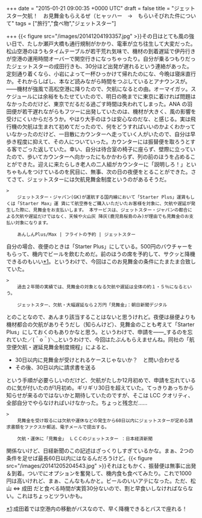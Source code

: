 
+++
date = "2015-01-21 09:00:35 +0000 UTC"
draft = false
title = "ジェットスター欠航！　お見舞金もらえるぜ（ヒャッハー　→　もらいそびれた件について"
tags = ["旅行","食べ物","ジェットスター"]

+++
{{< figure src="/images/20141204193357.jpg"  >}}その日はとても風の強い日で、たしか瀬戸大橋も通行規制がかかり、電車が立ち往生して大変だった。松山空港のほうもタイムテーブルが若干荒れ気味で、機材の到着遅延で伊丹行きが空港の運用時間オーバーで関空行きになっちゃったり。自分が乗るつもりだったジェットスターの成田行きも、30分ほど出発が遅れるという連絡があった。定刻通り着くなら、小岩によって一杯ひっかけて帰れたのにな、今晩は寝床直行か。それからしばし、本など読みながら時間をつぶしているとアナウンスが。――機材が強風で高松空港に降りたので、欠航になるとの由。オーマイガッ。スケジュールには余裕をもたせていたので、明日の晩までに東京に着ければ問題はなかったのだけど、東京でだるだる過ごす時間は失われてしまった。ANA の羽田便が若干遅れながらもフツーに出発していたのは、機材が大きく、風の影響を受けにくいからだろうか。やはり大手のほうは安心なのだな、と感じる。実は飛行機の欠航は生まれて初めてだったので、何をどうすればいいのかよくわかっていなかったのだけど、一目散にカウンターへ走っていく人がいたので、自分は早歩き程度に抑えて、その人についていった。カウンターには振替便を取ろうとする客でごった返していた。幸い、自分は待合室の椅子に座らず、壁際に立っていたので、歩いてカウンターへ向かったにもかかわらず、列の前のほうを占めることができた。迎えに来たらしき老人の二人組がカウンターに「説明しろ！」といちゃもんをつけているのを尻目に、無事、次の日の夜便をとることができた。さてさて、ジェットスターには欠航見舞金制度というのがあるそうだ。

    >
        ジェットスター・ジャパン(GK)が運航する国内線において「Starter Plus」運賃もしくは「Starter Max」運 賃にて航空券をご購入いただいたお客様を対象に、欠航や遅延が発生した際に、見舞金をお支払いします。 本サービスは、ジェットスター・ジャパンの都合による欠航や遅延だけではなく、天候や火山灰 降灰(鹿児島桜島のみ)が理由でも見舞金のお支払い対象になります。

        あんしんPlus/Max | フライトの予約 | ジェットスター
    
自分の場合、夜便のときは「Starter Plus」にしている。500円のバウチャーをもらって、機内でビールを飲むためだ。前のほうの席を予約して、サクッと降機できるのもいい<a href="#f-6ea80247" name="fn-6ea80247" title="成田着では空港内の移動がバスなので、早く降機できるとバスで座れる！">*1</a>。というわけで、今回はこのお見舞金の条件にたまたま合致していた。

    >
        過去２年間の実績では、見舞金の対象となる欠航や遅延は全体の約１・５％になるという。

        ジェットスター、欠航・大幅遅延なら２万円「見舞金」：朝日新聞デジタル
    
とのことなので、あんまり該当することはないと思うけれど。夜便は昼便よりも機材都合の欠航がありそうだし（知らんけど）、見舞金のことも考えて「Starter Plus」にしておくのもありかなと思う。というわけで、申請を――_するのを忘れていた／(＾o＾)＼_というわけで、今回はたぶんもらえませんね。同社の「航空便欠航・遅延見舞金制度規程」によると、

<ul>
<li>30日以内に見舞金が受けとれるケースじゃないか？　と問い合わせる</li>
<li>その後、30日以内に請求書を送る</li>
</ul>という手順が必要らしいのだけど、欠航がたしか12月初めで、申請を忘れているのに気が付いたのが1月初め。ギリギリ30日を超えていた。てっきりあっちから知らせが来るのではないかと期待していたのですが、そこは LCC クオリティ、全部自分でやらなければいけなかった。ちょっと残念だ……

    >
        見舞金を受け取るには欠航や運休などの発生から60日以内にジェットスターが定める請求書類をファクスか郵送、電子メールで提出する。

        欠航・運休に「見舞金」 ＬＣＣのジェットスター ：日本経済新聞
    
関係ないけど、日経新聞のこの記述はざっくりしすぎているかな。まぁ、2つの条件を足せば最長60日以内にはなるんだろうけど。{{< figure src="/images/20141205204543.jpg"  >}}それはともかく、振替便は無事に出発＆到着。ついでにオプションを奮発して、機内食も食べてみたり。これで1000円は高いけれど、まぁ、こんなもんかと。ビールのいいアテになった。ただ、松山 ⇔ 成田 だと食べる時間が実質30分ないので、割と早食いしなければならない。これはちょっとツラいかも。
<div class="footnote">
<a href="#fn-6ea80247" name="f-6ea80247" class="footnote-number">*1</a><span class="footnote-delimiter">:</span><span class="footnote-text">成田着では空港内の移動がバスなので、早く降機できるとバスで座れる！</span>
</div>


